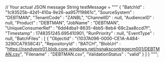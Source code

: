 // Your actual JSON message
        String testMessage = """
        {
          "BatchId" : "1c93525b-42d1-410a-9e26-aa957f19861c",
          "SourceSystem" : "DEBTMAN",
          "TenantCode" : "ZANBL",
          "ChannelID" : null,
          "AudienceID" : null,
          "Product" : "DEBTMAN",
          "JobName" : "DEBTMAN",
          "UniqueConsumerRef" : "6dd4dba1-8635-4bb5-8eb4-69c2aa8ccd7f",
          "Timestamp" : 1748351245.695410901,
          "RunPriority" : null,
          "EventType" : null,
          "BatchFiles" : [ {
            "ObjectId" : "{1037A096-0000-CE1A-A484-3290CA7938C4}",
            "RepositoryId" : "BATCH",
            "BlobUrl" : "https://nsndvextr01.blob.core.windows.net/nsnakscontregecm001/DEBTMAN.csv",
            "Filename" : "DEBTMAN.csv",
            "ValidationStatus" : "valid"
          } ]
        }
        """;
